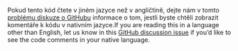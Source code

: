 <span data-ttu-id="94aeb-101">Pokud tento kód čtete v jiném jazyce než v angličtině, dejte nám v tomto [problému diskuze o GitHubu](https://github.com/aspnet/AspNetCore.Docs/issues/16455) informace o tom, jestli byste chtěli zobrazit komentáře k kódu v nativním jazyce.</span><span class="sxs-lookup"><span data-stu-id="94aeb-101">If you are reading this in a language other than English, let us know in this [GitHub discussion issue](https://github.com/aspnet/AspNetCore.Docs/issues/16455) if you’d like to see the code comments in your native language.</span></span>